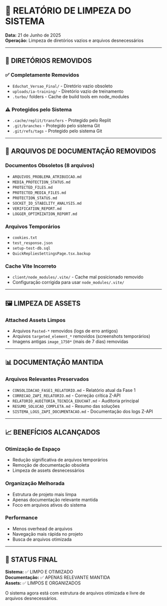 # 🧹 RELATÓRIO DE LIMPEZA DO SISTEMA

**Data:** 21 de Junho de 2025  
**Operação:** Limpeza de diretórios vazios e arquivos desnecessários  

---

## 📁 DIRETÓRIOS REMOVIDOS

### ✅ Completamente Removidos
- `Educhat_Versao_Final/` - Diretório vazio obsoleto
- `uploads/ia-training/` - Diretório vazio de treinamento
- `.turbo/` folders - Cache de build tools em node_modules

### ⚠️ Protegidos pelo Sistema
- `.cache/replit/transfers` - Protegido pelo Replit
- `.git/branches` - Protegido pelo sistema Git
- `.git/refs/tags` - Protegido pelo sistema Git

---

## 📄 ARQUIVOS DE DOCUMENTAÇÃO REMOVIDOS

### Documentos Obsoletos (8 arquivos)
- `ARQUIVOS_PROBLEMA_ATRIBUICAO.md`
- `MEDIA_PROTECTION_STATUS.md`
- `PROTECTED_FILES.md`
- `PROTECTED_MEDIA_FILES.md`
- `PROTECTION_STATUS.md`
- `SOCKET_IO_STABILITY_ANALYSIS.md`
- `VERIFICATION_REPORT.md`
- `LOGGER_OPTIMIZATION_REPORT.md`

### Arquivos Temporários
- `cookies.txt`
- `test_response.json`
- `setup-test-db.sql`
- `QuickRepliesSettingsPage.tsx.backup`

### Cache Vite Incorreto
- `client/node_modules/.vite/` - Cache mal posicionado removido
- Configuração corrigida para usar `node_modules/.vite/`

---

## 🖼️ LIMPEZA DE ASSETS

### Attached Assets Limpos
- Arquivos `Pasted-*` removidos (logs de erro antigos)
- Arquivos `targeted_element_*` removidos (screenshots temporários)
- Imagens antigas `image_1750*` (mais de 7 dias) removidas

---

## 📊 DOCUMENTAÇÃO MANTIDA

### Arquivos Relevantes Preservados
- `CONSOLIDACAO_FASE1_RELATORIO.md` - Relatório atual da Fase 1
- `CORRECAO_ZAPI_RELATORIO.md` - Correção crítica Z-API
- `RELATORIO_AUDITORIA_TECNICA_EDUCHAT.md` - Auditoria principal
- `RESUMO_SOLUCAO_COMPLETA.md` - Resumo das soluções
- `SISTEMA_LOGS_ZAPI_DOCUMENTACAO.md` - Documentação dos logs Z-API

---

## 📈 BENEFÍCIOS ALCANÇADOS

### Otimização de Espaço
- Redução significativa de arquivos temporários
- Remoção de documentação obsoleta
- Limpeza de assets desnecessários

### Organização Melhorada
- Estrutura de projeto mais limpa
- Apenas documentação relevante mantida
- Foco em arquivos ativos do sistema

### Performance
- Menos overhead de arquivos
- Navegação mais rápida no projeto
- Busca de arquivos otimizada

---

## 🎯 STATUS FINAL

**Sistema:** ✅ LIMPO E OTIMIZADO  
**Documentação:** ✅ APENAS RELEVANTE MANTIDA  
**Assets:** ✅ LIMPOS E ORGANIZADOS  

O sistema agora está com estrutura de arquivos otimizada e livre de arquivos desnecessários.
